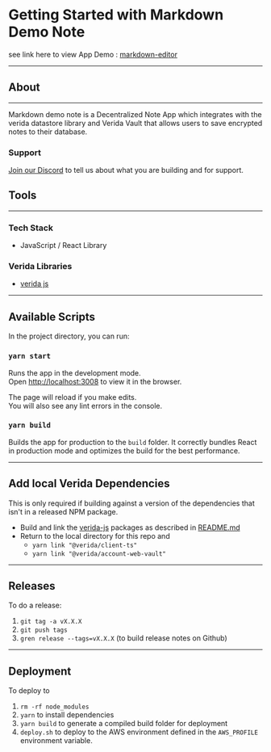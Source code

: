 # Getting Started with Markdown Demo Note

see link here to view App Demo : [markdown-editor](https://markdown-editor.demos.testnet.verida.io/)

---
## About 
---

Markdown demo note is a Decentralized Note  App which integrates with the verida datastore library and Verida Vault  that allows users to save encrypted notes to their database.


### Support
[Join our Discord](https://discord.gg/YzW3ku6ZvB) to tell us about what you are building and for support. 



## Tools 

------
### Tech Stack 

-  JavaScript / React Library


### Verida Libraries
-  [verida js](https://github.com/verida/verida-js)


____
## Available Scripts

In the project directory, you can run:

### `yarn start`

Runs the app in the development mode.\
Open [http://localhost:3008](http://localhost:3008) to view it in the browser.

The page will reload if you make edits.\
You will also see any lint errors in the console.

### `yarn build`

Builds the app for production to the `build` folder.
It correctly bundles React in production mode and optimizes the build for the best performance.


_____

## Add local Verida Dependencies

This is only required if building against a version of the dependencies that isn't in a released NPM package.

* Build and link the [verida-js](https://github.com/verida/verida-js) packages as described in [README.md](https://github.com/verida/verida-js/blob/main/README.md)
* Return to the local directory for this repo and
  * `yarn link "@verida/client-ts"`
  * `yarn link "@verida/account-web-vault"`


---
## Releases
To do a release:

1. `git tag -a vX.X.X` 
2. `git push tags`
3. `gren release --tags=vX.X.X` (to build release notes on Github)

----
## Deployment
To deploy to 

1. `rm -rf node_modules`
2. `yarn`  to install dependencies
4. `yarn build` to generate a compiled build folder for deployment
4. `deploy.sh` to deploy to the AWS environment defined in the `AWS_PROFILE` environment variable.



